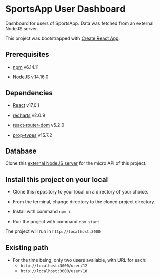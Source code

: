 # SportsApp User Dashboard

Dashboard for users of SportsApp. Data was fetched from an external NodeJS server.

This project was bootstrapped with [Create React App](https://github.com/facebook/create-react-app).

## Prerequisites

- [npm](https://www.npmjs.com/) v6.14.11

- [NodeJS](https://nodejs.org/en/) v.14.16.0

## Dependencies

- [React](https://reactjs.org/) v17.0.1

- [recharts](https://recharts.org/en-US) v2.0.9

- [react-router-dom](https://reactrouter.com/web/guides/quick-start) v5.2.0

- [prop-types](https://www.npmjs.com/package/prop-types) v15.7.2

## Database

Clone this [external NodeJS server](https://github.com/gndz07/P9-front-end-dashboard) for the micro API of this project.

## Install this project on your local

- Clone this repository to your local on a directory of your choice.

- From the terminal, change directory to the cloned project directory.

- Install with command `npm i`

- Run the project with command `npm start`

The project will run in `http://localhost:3000`

## Existing path

- For the time being, only two users available, with URL for each:
	- `http://localhost:3000/user/12`
	- `http://localhost:3000/user/18`
